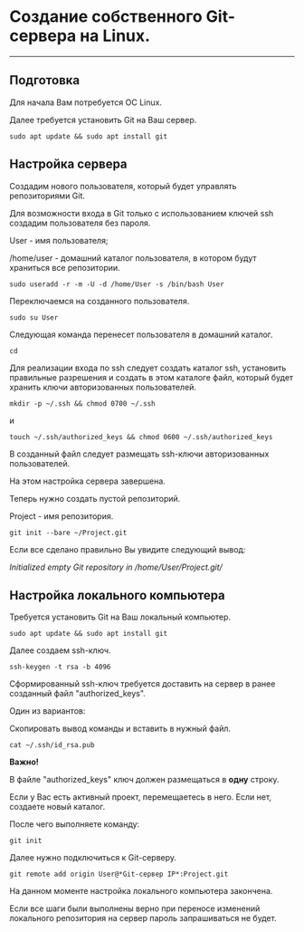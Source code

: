 # Создание собственного Git-сервера на Linux.
***
## Подготовка
Для начала Вам потребуется ОС Linux. 

Далее требуется установить Git на Ваш сервер.

    sudo apt update && sudo apt install git

## Настройка сервера
Создадим нового пользователя, который будет управлять репозиториями Git.

Для возможности входа в Git только с использованием ключей ssh создадим пользователя без пароля.

User - имя пользователя;

/home/user - домашний каталог пользователя, в котором будут храниться все репозитории.

    sudo useradd -r -m -U -d /home/User -s /bin/bash User

Переключаемся на созданного пользователя.

    sudo su User

Следующая команда перенесет пользователя в домашний каталог.

    cd

Для реализации входа по ssh следует создать каталог ssh, 
установить правильные разрешения и создать в этом каталоге файл, который будет хранить ключи авторизованных пользователей.

    mkdir -p ~/.ssh && chmod 0700 ~/.ssh
    
и
    
    touch ~/.ssh/authorized_keys && chmod 0600 ~/.ssh/authorized_keys

В созданный файл следует размещать ssh-ключи авторизованных пользователей.

На этом настройка сервера завершена.

Теперь нужно создать пустой репозиторий.

Project - имя репозитория.

    git init --bare ~/Project.git

Если все сделано правильно Вы увидите следующий вывод:

*Initialized empty Git repository in /home/User/Project.git/*

## Настройка локального компьютера
Требуется установить Git на Ваш локальный компьютер.

    sudo apt update && sudo apt install git

Далее создаем ssh-ключ.

    ssh-keygen -t rsa -b 4096

Сформированный ssh-ключ требуется доставить на сервер в ранее созданный файл "authorized_keys".

Один из вариантов:

Скопировать вывод команды и вставить в нужный файл.

    cat ~/.ssh/id_rsa.pub

**Важно!**

В файле "authorized_keys" ключ должен размещаться в **одну** строку.

Если у Вас есть активный проект, перемещаетесь в него. Если нет, создаете новый каталог.

После чего выполняете команду:

    git init

Далее нужно подключиться к Git-серверу.

    git remote add origin User@*Git-сервер IP*:Project.git

На данном моменте настройка локального компьютера закончена.

Если все шаги были выполнены верно при переносе изменений локального репозитория на сервер пароль запрашиваться не будет.











